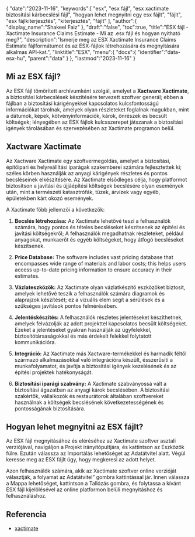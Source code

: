 {
   "date":"2023-11-16",
   "keywords":[
"esx",
"esx fájl",
"esx xactimate biztosítási kárbecslési fájl",
"hogyan lehet megnyitni egy esx fájlt",
"fájlt",
"esx fájlkiterjesztés",
"kiterjesztés",
"fájlt"
],
   "author":{
      "display_name":"Shakeel Faiz"
},
   "draft":"false",
   "toc":true,
   "title":"ESX fájl - Xactimate Insurance Claims Estimate - Mi az .esx fájl és hogyan nyitható meg?",
   "description":"Ismerje meg az ESX Xactimate Insurance Claims Estimate fájlformátumot és az ESX-fájlok létrehozására és megnyitására alkalmas API-kat.",
   "linktitle":"ESX",
   "menu":{
      "docs":{
         "identifier":"data-esx-hu",
         "parent":"data"
}
},
   "lastmod":"2023-11-16"
}

## Mi az ESX fájl?

Az ESX fájl tömörített archívumként szolgál, amelyet a **Xactware Xactimate**, a biztosítási kárbecslések készítésére tervezett szoftver generál; ebben a fájlban a biztosítási kárigényekkel kapcsolatos kulcsfontosságú információkat tárolnak, amelyek olyan részleteket foglalnak magukban, mint a dátumok, képek, kötvényinformációk, károk, önrészek és becsült költségek; lényegében az ESX fájlok kulcsszerepet játszanak a biztosítási igények tárolásában és szervezésében az Xactimate programon belül.

## Xactware Xactimate

Az Xactware Xactimate egy szoftvermegoldás, amelyet a biztosítási, építőipari és helyreállítási iparágak szakemberei számára fejlesztettek ki; széles körben használják az anyagi kárigények részletes és pontos becsléseinek elkészítésére. Az Xactimate elsődleges célja, hogy platformot biztosítson a javítási és újjáépítési költségek becslésére olyan események után, mint a természeti katasztrófák, tüzek, árvizek vagy egyéb, épületekben kárt okozó események.

A Xactimate főbb jellemzői a következők:

1.  **Becslés létrehozása:** Az Xactimate lehetővé teszi a felhasználók számára, hogy pontos és tételes becsléseket készítsenek az építési és javítási költségekről; A felhasználók megadhatnak részleteket, például anyagokat, munkaerőt és egyéb költségeket, hogy átfogó becsléseket készítsenek.
    
2.  **Price Database:** The software includes vast pricing database that encompasses wide range of materials and labor costs; this helps users access up-to-date pricing information to ensure accuracy in their estimates.
    
3.  **Vázlateszközök:** Az Xactimate olyan vázlatkészítő eszközöket biztosít, amelyek lehetővé teszik a felhasználók számára diagramok és alaprajzok készítését; ez a vizuális elem segít a sérülések és a szükséges javítások pontos felmérésében.
    
4.  **Jelentéskészítés:** A felhasználók részletes jelentéseket készíthetnek, amelyek felvázolják az adott projekttel kapcsolatos becsült költségeket. Ezeket a jelentéseket gyakran használják az ügyfelekkel, biztosítótársaságokkal és más érdekelt felekkel folytatott kommunikációra.
    
5.  **Integráció:** Az Xactimate más Xactware-termékekkel és harmadik féltől származó alkalmazásokkal való integrációra készült, ésszerűsíti a munkafolyamatot, és javítja a biztosítási igények kezelésének és az építési projektek hatékonyságát.
    
6.  **Biztosítási iparági szabvány:** A Xactimate szabványossá vált a biztosítási ágazatban az anyagi károk becslésében. A biztosítási szakértők, vállalkozók és restaurátorok általában szoftvereket használnak a költségek becslésének következetességének és pontosságának biztosítására.

## Hogyan lehet megnyitni az ESX fájlt?

Az ESX fájl megnyitásához és eléréséhez az Xactimate szoftver asztali verziójával, navigáljon a Projekt irányítópultjára, és kattintson az Eszközök fülre. Ezután válassza az Importálás lehetőséget az Adatátvitel alatt. Végül keresse meg az ESX fájlt úgy, hogy megkeresi az adott helyet.

Azon felhasználók számára, akik az Xactimate szoftver online verzióját választják, a folyamat az Adatátvitel” gombra kattintással jár. Innen válassza a Mappa lehetőséget, kattintson a Tallózás gombra, és folytassa a kívánt ESX fájl kijelölésével az online platformon belüli megnyitáshoz és felhasználáshoz.

## Referencia
* [xactimate](https://www.verisk.com/insurance/products/xactimate/)


